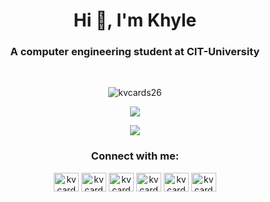 <h1 align="center">Hi 👋, I'm Khyle</h1>
<h3 align="center">A computer engineering student at CIT-University</h3>
<br />

<p align="center"><img align="center" src="https://github-profile-trophy.vercel.app/?username=kvcards26&theme=onedark" alt="kvcards26" /></p>

<p align="center"><img src="https://github-readme-stats.vercel.app/api?username=kvcards26&count_private=true&show_icons=true&theme=codeSTACKr" /></p>

<p align="center"><img src="https://spotify-recently-played-readme.vercel.app/api?user=gd6qsnn4bzjg5tvqbksnl58q6&count=1" /></p>

<h3 align="center">Connect with me:</h3>
<p align="center">
<a href="https://dev.to/kvcards26" target="blank"><img align="center" src="https://raw.githubusercontent.com/rahuldkjain/github-profile-readme-generator/master/src/images/icons/Social/devto.svg" alt="kvcards26" height="30" width="40" /></a>
<a href="https://twitter.com/kvcardosa" target="blank"><img align="center" src="https://raw.githubusercontent.com/rahuldkjain/github-profile-readme-generator/master/src/images/icons/Social/twitter.svg" alt="kvcardosa" height="30" width="40" /></a>
<a href="https://linkedin.com/in/kvcards26" target="blank"><img align="center" src="https://raw.githubusercontent.com/rahuldkjain/github-profile-readme-generator/master/src/images/icons/Social/linked-in-alt.svg" alt="kvcards26" height="30" width="40" /></a>
<a href="https://fb.com/kvcards26" target="blank"><img align="center" src="https://raw.githubusercontent.com/rahuldkjain/github-profile-readme-generator/master/src/images/icons/Social/facebook.svg" alt="kvcards26" height="30" width="40" /></a>
<a href="https://dribbble.com/kvcards26" target="blank"><img align="center" src="https://raw.githubusercontent.com/rahuldkjain/github-profile-readme-generator/master/src/images/icons/Social/dribbble.svg" alt="kvcards26" height="30" width="40" /></a>
<a href="https://www.hackerrank.com/kvcards26" target="blank"><img align="center" src="https://raw.githubusercontent.com/rahuldkjain/github-profile-readme-generator/master/src/images/icons/Social/hackerrank.svg" alt="kvcards26" height="30" width="40" /></a>
</p>
